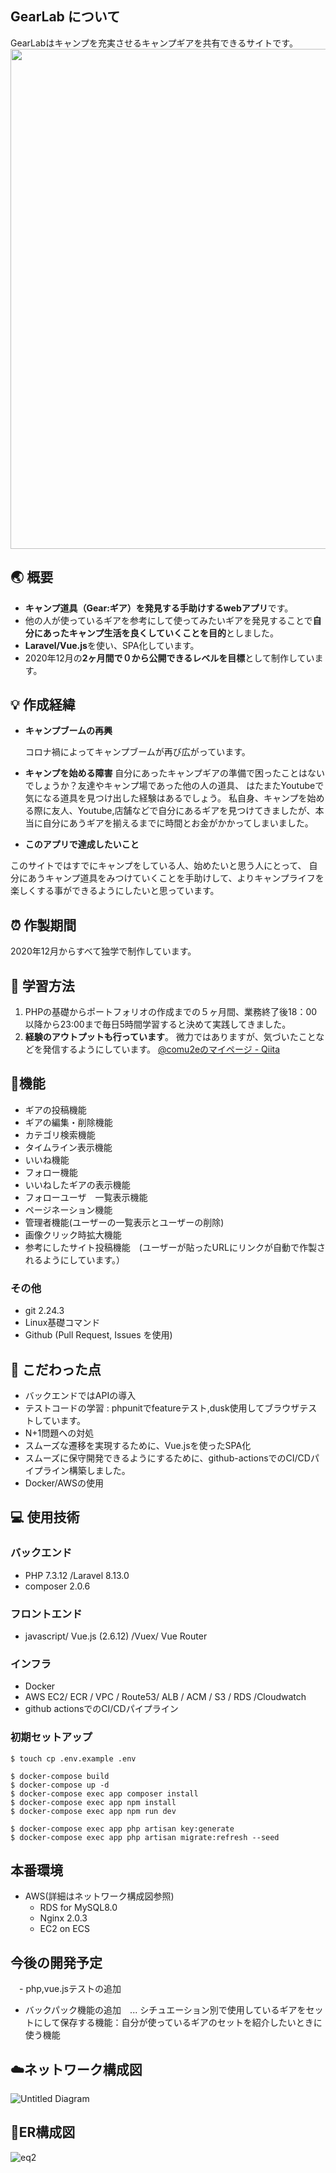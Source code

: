 ## GearLab について

GearLabはキャンプを充実させるキャンプギアを共有できるサイトです。
<img src="https://user-images.githubusercontent.com/5231283/106913101-00e0bf00-6747-11eb-8499-d7fa8046f721.gif" width="800" height="800" />
## :earth_asia: 概要

- **キャンプ道具（Gear:ギア）を発見する手助けするwebアプリ**です。
- 他の人が使っているギアを参考にして使ってみたいギアを発見することで**自分にあったキャンプ生活を良くしていくことを目的**としました。
- **Laravel/Vue.js**を使い、SPA化しています。
- 2020年12月の**2ヶ月間で０から公開できるレベルを目標**として制作しています。

## :bulb: 作成経緯


- **キャンプブームの再興**

   コロナ禍によってキャンプブームが再び広がっています。
   
- **キャンプを始める障害**
自分にあったキャンプギアの準備で困ったことはないでしょうか？友達やキャンプ場であった他の人の道具、 はたまたYoutubeで気になる道具を見つけ出した経験はあるでしょう。
 私自身、キャンプを始める際に友人、Youtube,店舗などで自分にあるギアを見つけてきましたが、本当に自分にあうギアを揃えるまでに時間とお金がかかってしまいました。 
   
 - **このアプリで達成したいこと**

 このサイトではすでにキャンプをしている人、始めたいと思う人にとって、
 自分にあうキャンプ道具をみつけていくことを手助けして、よりキャンプライフを
 楽しくする事ができるようにしたいと思っています。



## :alarm_clock: 作製期間

2020年12月からすべて独学で制作しています。

## :notebook: 学習方法
1. PHPの基礎からポートフォリオの作成までの５ヶ月間、業務終了後18：00以降から23:00まで毎日5時間学習すると決めて実践してきました。
2. **経験のアウトプットも行っています**。
  微力ではありますが、気づいたことなどを発信するようにしています。
    [@comu2eのマイページ - Qiita](https://qiita.com/comu2e)


## :wrench:機能

- ギアの投稿機能
- ギアの編集・削除機能
- カテゴリ検索機能
- タイムライン表示機能
- いいね機能　
- フォロー機能
- いいねしたギアの表示機能
- フォローユーザ　一覧表示機能
- ページネーション機能
- 管理者機能(ユーザーの一覧表示とユーザーの削除)
- 画像クリック時拡大機能
- 参考にしたサイト投稿機能　(ユーザーが貼ったURLにリンクが自動で作製されるようにしています。）
### その他

- git 2.24.3
- Linux基礎コマンド
- Github (Pull Request, Issues を使用)

## :rainbow: こだわった点
- バックエンドではAPIの導入
- テストコードの学習 : phpunitでfeatureテスト,dusk使用してブラウザテストしています。
- N+1問題への対処
- スムーズな遷移を実現するために、Vue.jsを使ったSPA化
- スムーズに保守開発できるようにするために、github-actionsでのCI/CDパイプライン構築しました。
- Docker/AWSの使用
## :computer: 使用技術
 ### バックエンド
  - PHP 7.3.12 /Laravel 8.13.0
  - composer 2.0.6
 ### フロントエンド
        
  - javascript/ Vue.js (2.6.12) /Vuex/ Vue Router 
 
 ### インフラ 

  - Docker  
  - AWS EC2/ ECR / VPC / Route53/ ALB / ACM / S3 / RDS /Cloudwatch
  - github actionsでのCI/CDパイプライン

### 初期セットアップ
```
$ touch cp .env.example .env

$ docker-compose build
$ docker-compose up -d
$ docker-compose exec app composer install
$ docker-compose exec app npm install
$ docker-compose exec app npm run dev

$ docker-compose exec app php artisan key:generate
$ docker-compose exec app php artisan migrate:refresh --seed
```
 ## 本番環境
- AWS(詳細はネットワーク構成図参照)
  - RDS for MySQL8.0
  - Nginx 2.0.3
  - EC2 on ECS
    
## 今後の開発予定
　- php,vue.jsテストの追加
  - バックパック機能の追加　... シチュエーション別で使用しているギアをセットにして保存する機能：自分が使っているギアのセットを紹介したいときに使う機能
 
 ## :cloud:ネットワーク構成図

![Untitled Diagram](https://user-images.githubusercontent.com/5231283/106886891-c156aa80-6727-11eb-826c-4f68100a5a9b.jpg)

## :straight_ruler:ER構成図
![eq2](https://user-images.githubusercontent.com/5231283/106887394-70938180-6728-11eb-9ec0-bf58d969a985.png)
